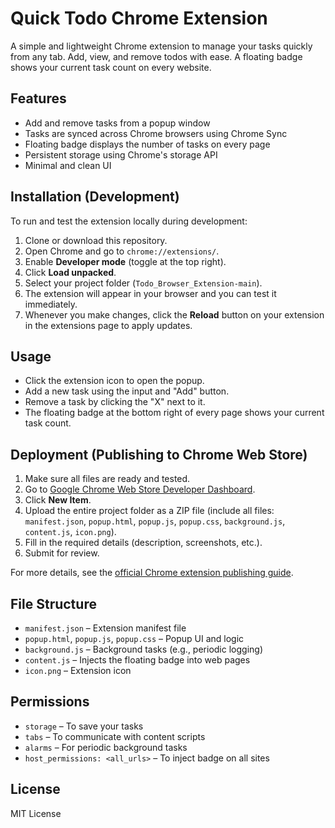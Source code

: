 # Quick Todo Chrome Extension

A simple and lightweight Chrome extension to manage your tasks quickly from any tab. Add, view, and remove todos with ease. A floating badge shows your current task count on every website.

## Features

- Add and remove tasks from a popup window
- Tasks are synced across Chrome browsers using Chrome Sync
- Floating badge displays the number of tasks on every page
- Persistent storage using Chrome's storage API
- Minimal and clean UI

## Installation (Development)

To run and test the extension locally during development:

1. Clone or download this repository.
2. Open Chrome and go to `chrome://extensions/`.
3. Enable **Developer mode** (toggle at the top right).
4. Click **Load unpacked**.
5. Select your project folder (`Todo_Browser_Extension-main`).
6. The extension will appear in your browser and you can test it immediately.
7. Whenever you make changes, click the **Reload** button on your extension in the extensions page to apply updates.

## Usage

- Click the extension icon to open the popup.
- Add a new task using the input and "Add" button.
- Remove a task by clicking the "X" next to it.
- The floating badge at the bottom right of every page shows your current task count.

## Deployment (Publishing to Chrome Web Store)

1. Make sure all files are ready and tested.
2. Go to [Google Chrome Web Store Developer Dashboard](https://chrome.google.com/webstore/devconsole).
3. Click **New Item**.
4. Upload the entire project folder as a ZIP file (include all files: `manifest.json`, `popup.html`, `popup.js`, `popup.css`, `background.js`, `content.js`, `icon.png`).
5. Fill in the required details (description, screenshots, etc.).
6. Submit for review.

For more details, see the [official Chrome extension publishing guide](https://developer.chrome.com/docs/webstore/publish/).

## File Structure

- `manifest.json` – Extension manifest file
- `popup.html`, `popup.js`, `popup.css` – Popup UI and logic
- `background.js` – Background tasks (e.g., periodic logging)
- `content.js` – Injects the floating badge into web pages
- `icon.png` – Extension icon

## Permissions

- `storage` – To save your tasks
- `tabs` – To communicate with content scripts
- `alarms` – For periodic background tasks
- `host_permissions: <all_urls>` – To inject badge on all sites

## License

MIT License
